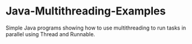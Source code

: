 # Java-Multithreading-Examples
Simple Java programs showing how to use multithreading to run tasks in parallel using Thread and Runnable.
